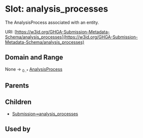 
# Slot: analysis_processes


The AnalysisProcess associated with an entity.

URI: [https://w3id.org/GHGA-Submission-Metadata-Schema/analysis_processes](https://w3id.org/GHGA-Submission-Metadata-Schema/analysis_processes)


## Domain and Range

None &#8594;  <sub>0..\*</sub> [AnalysisProcess](AnalysisProcess.md)

## Parents


## Children

 *  [Submission➞analysis_processes](Submission_analysis_processes.md)

## Used by

